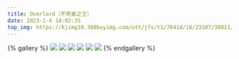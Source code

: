 ```yaml
---
title: Overlord（不死者之王）
date: 2023-1-4 14:02:35
top_img: https://kjimg10.360buyimg.com/ott/jfs/t1/76414/18/23107/38811/63ddc49cF0f4b3660/48a749b8ab5872b6.jpg
---
```

{% gallery %}
![](https://kjimg10.360buyimg.com/ott/jfs/t1/168588/38/30102/1640131/63ddc4a2Fa6ac7629/00fbca5d88453aa9.png)
![](https://kjimg10.360buyimg.com/ott/jfs/t1/199735/13/30132/118676/63ddc4a2F763f618f/aff201e6ae324d9f.jpg)
![](https://kjimg10.360buyimg.com/ott/jfs/t1/33144/4/19499/106842/63ddc4a1Ffcc2d673/ef8ae198f4f4b9dc.jpg)
![](https://kjimg10.360buyimg.com/ott/jfs/t1/76414/18/23107/38811/63ddc49cF0f4b3660/48a749b8ab5872b6.jpg)
![](https://kjimg10.360buyimg.com/ott/jfs/t1/75728/38/23430/113882/63ddc49aF2f306ce9/d3a8bf3c4f7efa44.jpg)
![](https://img-blog.csdnimg.cn/2dcf310c6f04401c8b7bf2a2e54d7129.png)
{% endgallery %}
